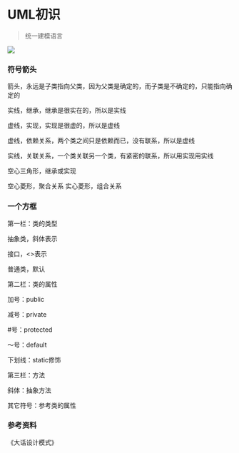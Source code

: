 
# UML初识
> 统一建模语言

![](https://raw.githubusercontent.com/liueleven/study/master/%E5%9B%BE%E5%BA%93/03-%E8%AE%BE%E8%AE%A1%E6%A8%A1%E5%BC%8F/02-UML%E7%B1%BB%E5%9B%BE.png)


### 符号箭头
箭头，永远是子类指向父类，因为父类是确定的，而子类是不确定的，只能指向确定的

实线，继承，继承是很实在的，所以是实线

虚线，实现，实现是很虚的，所以是虚线

虚线，依赖关系，两个类之间只是依赖而已，没有联系，所以是虚线

实线，关联关系，一个类关联另一个类，有紧密的联系，所以用实现用实线

空心三角形，继承或实现

空心菱形，聚合关系
实心菱形，组合关系

### 一个方框
第一栏：类的类型

抽象类，斜体表示

接口，<<interface>>表示

普通类，默认

第二栏：类的属性

加号：public

减号：private

#号：protected

～号：default

下划线：static修饰

第三栏：方法

斜体：抽象方法

其它符号：参考类的属性


### 参考资料
《大话设计模式》